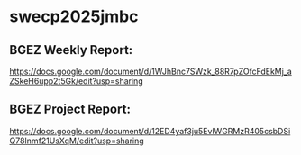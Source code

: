 # swecp2025jmbc
## BGEZ Weekly Report:
https://docs.google.com/document/d/1WJhBnc7SWzk_88R7pZOfcFdEkMj_aZSkeH6upp2t5Gk/edit?usp=sharing

## BGEZ Project Report:
https://docs.google.com/document/d/12ED4yaf3ju5EvlWGRMzR405csbDSiQ78Inmf21UsXqM/edit?usp=sharing
